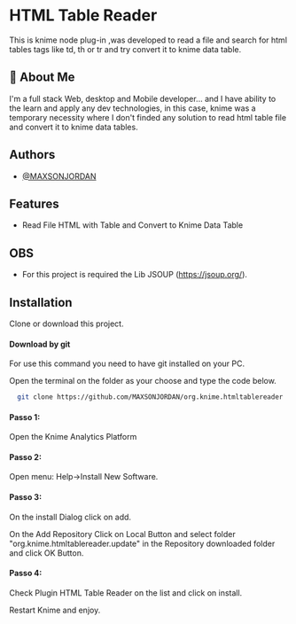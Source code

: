 
# HTML Table Reader

This is knime node plug-in ,was developed to read a file and search for html tables tags like td, th or tr and try convert it to knime data table. 


## 🚀 About Me
I'm a full stack Web, desktop and Mobile developer... and I have ability to the learn and apply any dev technologies, in this case, knime was a temporary necessity where I don't finded any solution to read html table file and convert it to knime data tables.


## Authors

- [@MAXSONJORDAN](https://www.github.com/MAXSONJORDAN)


## Features

- Read File HTML with Table and Convert to Knime Data Table

## OBS

- For this project is required the Lib JSOUP (https://jsoup.org/).

## Installation

Clone or download this project.

####  Download by git
For use this command you need to have git installed on your PC.

Open the terminal on the folder as your choose and type the code below.
```bash
  git clone https://github.com/MAXSONJORDAN/org.knime.htmltablereader

```

####  Passo 1: 

Open the Knime Analytics Platform
####  Passo 2: 

Open menu: Help->Install New Software.

####  Passo 3: 

On the install Dialog click on add.

On the Add Repository Click on Local Button and select folder "org.knime.htmltablereader.update" in the Repository downloaded folder and click OK Button.

#### Passo 4:

Check Plugin HTML Table Reader on the list and click on install.

Restart Knime and enjoy.
    
